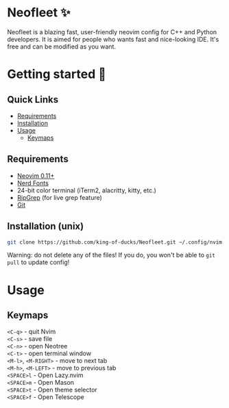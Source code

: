 # Neofleet ✨
Neofleet is a blazing fast, user-friendly neovim config for C++ and Python developers. It is aimed for people who wants fast and nice-looking IDE. It's free and can be modified as you want.

# Getting started 🚀
## Quick Links
* [Requirements](#requirements)<br>
* [Installation](#installation-unix)<br>
* [Usage](#usage)<br>
  * [Keymaps](#keymaps)

## Requirements
* [Neovim 0.11+](https://neovim.io/)
* [Nerd Fonts](https://nerdfonts.com)
* 24-bit color terminal (iTerm2, alacritty, kitty, etc.)
* [RipGrep](https://github.com/BurntSushi/ripgrep) (for live grep feature)
* [Git](https://git-scm.com)

## Installation (unix)
```bash
git clone https://github.com/king-of-ducks/Neofleet.git ~/.config/nvim
```
Warning: do not delete any of the files! If you do, you won't be able to `git pull` to update config!
# Usage
## Keymaps
`<C-q>` - quit Nvim<br>
`<C-s>` - save file<br>
`<C-n>` - open Neotree<br>
`<C-t>` - open terminal window<br>
`<M-l>`, `<M-RIGHT>` - move to next tab<br>
`<M-h>`, `<M-LEFT>` - move to previous tab<br>
`<SPACE>l` - Open Lazy.nvim<br>
`<SPACE>m` - Open Mason<br>
`<SPACE>t` - Open theme selector<br>
`<SPACE>f` - Open Telescope<br>
